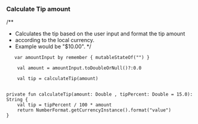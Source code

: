 ### Calculate Tip amount

/**
 * Calculates the tip based on the user input and format the tip amount
 * according to the local currency.
 * Example would be "$10.00".
 */
````
   var amountInput by remember { mutableStateOf("") }

    val amount = amountInput.toDoubleOrNull()?:0.0

    val tip = calculateTip(amount)


private fun calculateTip(amount: Double , tipPercent: Double = 15.0): String {
    val tip = tipPercent / 100 * amount
    return NumberFormat.getCurrencyInstance().format("value")
}

````
